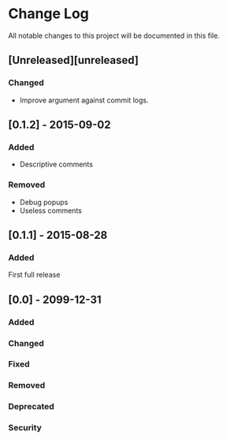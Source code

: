 # Change Log
All notable changes to this project will be documented in this file.

## [Unreleased][unreleased]
### Changed
- Improve argument against commit logs.

## [0.1.2] - 2015-09-02
### Added
- Descriptive comments

### Removed
- Debug popups
- Useless comments

## [0.1.1] - 2015-08-28
### Added
First full release

## [0.0] - 2099-12-31
### Added
### Changed
### Fixed
### Removed
### Deprecated
### Security